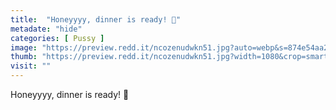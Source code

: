 ```yaml
---
title:  "Honeyyyy, dinner is ready! 🔔"
metadate: "hide"
categories: [ Pussy ]
image: "https://preview.redd.it/ncozenudwkn51.jpg?auto=webp&s=874e54aa2a3fcc009410098e339924dc1df9fad2"
thumb: "https://preview.redd.it/ncozenudwkn51.jpg?width=1080&crop=smart&auto=webp&s=a726338cdd3da9b9aaaf8dc08b55561019cbf798"
visit: ""
---
```

Honeyyyy, dinner is ready! 🔔
